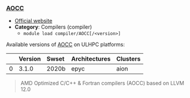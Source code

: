 ### [AOCC](https://developer.amd.com/amd-aocc/)

* [Official website](https://developer.amd.com/amd-aocc/)
* __Category__: Compilers (compiler)
    -  `module load compiler/AOCC[/<version>]`

Available versions of [AOCC](https://developer.amd.com/amd-aocc/) on ULHPC platforms:

|    | Version   | Swset   | Architectures   | Clusters   |
|---:|:----------|:--------|:----------------|:-----------|
|  0 | 3.1.0     | 2020b   | epyc            | aion       |

> AMD Optimized C/C++ & Fortran compilers (AOCC) based on LLVM 12.0
